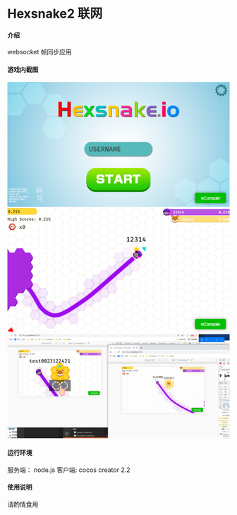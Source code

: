 # Hexsnake2 联网

#### 介绍
websocket 帧同步应用

#### 游戏内截图
![](gitimg/login.png)
![](gitimg/game1.png)
![](gitimg/game2.png)

#### 运行环境
服务端： node.js
客户端:  cocos creator 2.2


#### 使用说明
请酌情食用